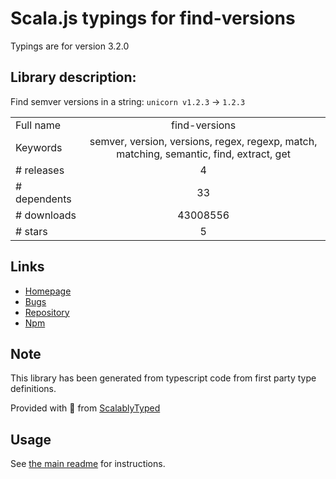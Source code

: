 
# Scala.js typings for find-versions

Typings are for version 3.2.0

## Library description:
Find semver versions in a string: `unicorn v1.2.3` → `1.2.3`

|                    |                 |
| ------------------ | :-------------: |
| Full name          | find-versions |
| Keywords           | semver, version, versions, regex, regexp, match, matching, semantic, find, extract, get |
| # releases         | 4 |
| # dependents       | 33 |
| # downloads        | 43008556 |
| # stars            | 5 |

## Links
- [Homepage](https://github.com/sindresorhus/find-versions#readme)
- [Bugs](https://github.com/sindresorhus/find-versions/issues)
- [Repository](https://github.com/sindresorhus/find-versions)
- [Npm](https://www.npmjs.com/package/find-versions)
    


## Note
This library has been generated from typescript code from first party type definitions.

Provided with :purple_heart: from [ScalablyTyped](https://github.com/oyvindberg/ScalablyTyped)

## Usage
See [the main readme](../../readme.md) for instructions.


